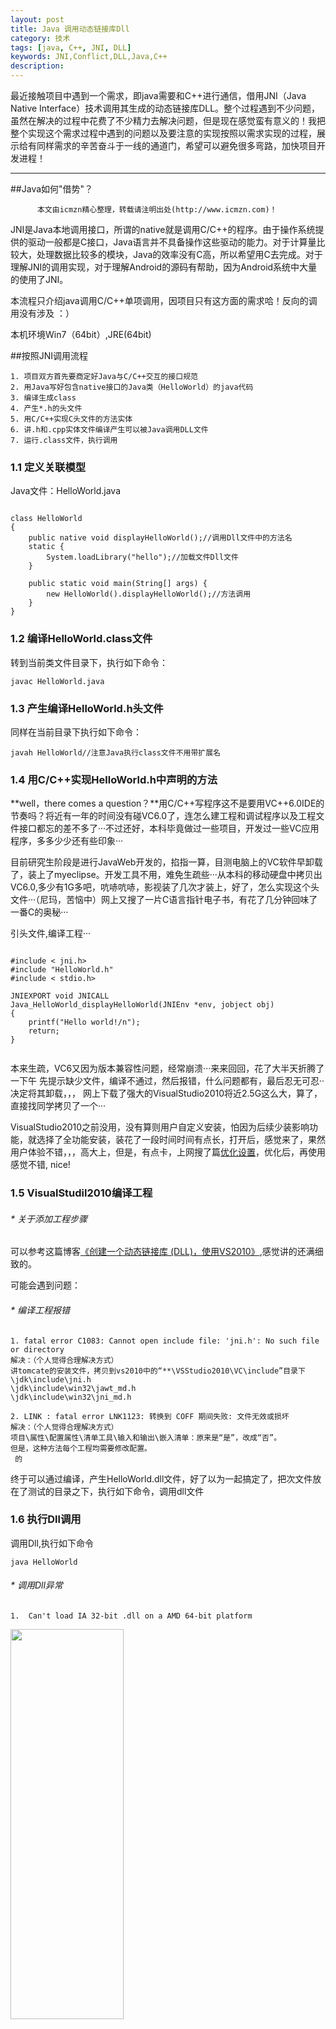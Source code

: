 ```yaml
---
layout: post
title: Java 调用动态链接库Dll
category: 技术
tags: [java, C++, JNI, DLL]
keywords: JNI,Conflict,DLL,Java,C++
description: 
---
```


最近接触项目中遇到一个需求，即java需要和C++进行通信，借用JNI（Java Native Interface）技术调用其生成的动态链接库DLL。整个过程遇到不少问题，虽然在解决的过程中花费了不少精力去解决问题，但是现在感觉蛮有意义的！我把整个实现这个需求过程中遇到的问题以及要注意的实现按照以需求实现的过程，展示给有同样需求的辛苦奋斗于一线的通道门，希望可以避免很多弯路，加快项目开发进程！
	
---


##Java如何"借势"？


		  本文由icmzn精心整理，转载请注明出处(http://www.icmzn.com)！

JNI是Java本地调用接口，所谓的native就是调用C/C++的程序。由于操作系统提供的驱动一般都是C接口，Java语言并不具备操作这些驱动的能力。对于计算量比较大，处理数据比较多的模块，Java的效率没有C高，所以希望用C去完成。对于理解JNI的调用实现，对于理解Android的源码有帮助，因为Android系统中大量的使用了JNI。

本流程只介绍java调用C/C++单项调用，因项目只有这方面的需求哈！反向的调用没有涉及 ：）

本机环境Win7（64bit）,JRE(64bit)


##按照JNI调用流程


	1. 项目双方首先要商定好Java与C/C++交互的接口规范
	2. 用Java写好包含native接口的Java类（HelloWorld）的java代码
	3. 编译生成class
	4. 产生*.h的头文件
	5. 用C/C++实现C头文件的方法实体
	6. 讲.h和.cpp实体文件编译产生可以被Java调用DLL文件
	7. 运行.class文件，执行调用

### 1.1 定义关联模型

Java文件：HelloWorld.java

<pre><code>
class HelloWorld
{
    public native void displayHelloWorld();//调用Dll文件中的方法名
    static {
        System.loadLibrary("hello");//加载文件Dll文件
    }
   
    public static void main(String[] args) {
        new HelloWorld().displayHelloWorld();//方法调用
    }
}
</code></pre>

### 1.2 编译HelloWorld.class文件

转到当前类文件目录下，执行如下命令：
	
	javac HelloWorld.java

### 1.3 产生编译HelloWorld.h头文件

同样在当前目录下执行如下命令：

	javah HelloWorld//注意Java执行class文件不用带扩展名


### 1.4 用C/C++实现HelloWorld.h中声明的方法


**well，there comes a question？**用C/C++写程序这不是要用VC++6.0IDE的节奏吗？将近有一年的时间没有碰VC6.0了，连怎么建工程和调试程序以及工程文件接口都忘的差不多了···不过还好，本科毕竟做过一些项目，开发过一些VC应用程序，多多少少还有些印象···

目前研究生阶段是进行JavaWeb开发的，掐指一算，目测电脑上的VC软件早卸载了，装上了myeclipse。开发工具不用，难免生疏些···从本科的移动硬盘中拷贝出VC6.0,多少有1G多吧，吭哧吭哧，影视装了几次才装上，好了，怎么实现这个头文件···（尼玛，苦恼中）网上又搜了一片C语言指针电子书，有花了几分钟回味了一番C的奥秘···

引头文件,编译工程···
	
<pre><code>
#include < jni.h>
#include "HelloWorld.h"
#include < stdio.h>

JNIEXPORT void JNICALL
Java_HelloWorld_displayHelloWorld(JNIEnv *env, jobject obj)
{
    printf("Hello world!/n");
    return;
}

</code></pre>

本来生疏，VC6又因为版本兼容性问题，经常崩溃···来来回回，花了大半天折腾了一下午
先提示缺少文件，编译不通过，然后报错，什么问题都有，最后忍无可忍··决定将其卸载，，，
网上下载了强大的VisualStudio2010将近2.5G这么大，算了，直接找同学拷贝了一个···

VisualStudio2010之前没用，没有算则用户自定义安装，怕因为后续少装影响功能，就选择了全功能安装，装花了一段时间时间有点长，打开后，感觉来了，果然用户体验不错，，，高大上，但是，有点卡，上网搜了篇[优化设置][youohua]，优化后，再使用感觉不错, nice!

[youohua]: http://blog.csdn.net/fengbingchun/article/details/8990408
 "VS2010运行速度优化汇总"


### 1.5 VisualStudil2010编译工程


###### * 关于添加工程步骤 

可以参考这篇博客[《创建一个动态链接库 (DLL)，使用VS2010》][new_project],感觉讲的还满细致的。

[new_project]: http://www.cnblogs.com/fickleness/archive/2013/06/25/3154665.html
"个人感觉还不错"

可能会遇到问题：

###### * 编译工程报错

	1. fatal error C1083: Cannot open include file: 'jni.h': No such file or directory 
	解决：（个人觉得合理解决方式）
	讲tomcate的安装文件，拷贝到vs2010中的“**\VSStudio2010\VC\include”目录下
	\jdk\include\jni.h
	\jdk\include\win32\jawt_md.h
	\jdk\include\win32\jni_md.h

	2. LINK : fatal error LNK1123: 转换到 COFF 期间失败: 文件无效或损坏
	解决：（个人觉得合理解决方式）
	项目\属性\配置属性\清单工具\输入和输出\嵌入清单：原来是“是”，改成“否”。
	但是，这种方法每个工程均需要修改配置。
	 的


终于可以通过编译，产生HelloWorld.dll文件，好了以为一起搞定了，把次文件放在了测试的目录之下，执行如下命令，调用dll文件
	
### 1.6 执行Dll调用

调用Dll,执行如下命令

	java HelloWorld

###### * 调用Dll异常

	1.  Can't load IA 32-bit .dll on a AMD 64-bit platform

<img src="/assets/images/tech/dll_32_64_jre.jpg" width="60%" height="40%">

问题描述是32bit的dll文件不能运行在64bit的环境下运行？？？？？

Why，然后查了一下我机器的环境，果然问题出在这里（在我的机器上），如在开篇之前交代了环境配置信息：

	1. java version "1.7.0_51" ：
	Java(TM) SE Runtime Environment (build 1.7.0_51-b13)
	Java HotSpot(TM) 64-Bit Server VM (build 24.51-b03, mixed mode)
	2. VisualStudio2010编译动态Dll文件，默认是Win32，所以编译出来的动态链接库是32bit


搜了一下解决方案

1. 重新下载一个32位的虚拟机，例如：jre-6u23-windows-i586.exe 
	
	32bitJRE可以调用32bit的Dll。可能会对系统造成影响。要调整myeclipse下的jre，以及本地环境jre保持一致，以及tomcate下的jre配置，都要保持一致。

2. tcnative-1.dll文件的64bit版本异常

	下载32位的tcnative-1.dll文件，替换Tomcat安装目录bin下的tcnative-1.dll文件。貌似也可以解决，但是也不是太合理

3. Windows 7 64bit和Visual Studio 2010下生成64位程序

	解决：（个人觉得合理解决方式）
	不需要调整整个系统，解铃还须系铃人呀···
	
	参考文档： [《如何：设置正确的目标框架和 CPU》][set_64bit_dll]

[set_64bit_dll]:http://msdn.microsoft.com/zh-cn/library/ff407621.aspx 
"详细步骤"
 	
7. 运行.class文件，执行调用
	
### 到此为止，可以正常用java程序去调用C/C++产生的DLL文件了，关于带参数的调用，说明稍后奉上···

参考文档：

1. [Jni中C++和Java的参数传递][JNI_0]
2. [Java Native Interface (JNI)][JNI_1]
3. [Windows平台上的JNI学习][JNI_2]
4. [System.load 和 System.loadLibrary详解][JNI_3]

 [JNI_0]: http://www.cnblogs.com/qinjunni/archive/2012/02/22/2362734.html
	"一指流砂"
 [JNI_1]:https://www3.ntu.edu.sg/home/ehchua/programming/java/JavaNativeInterface.html "专业讲述"
 [JNI_2]: http://www.cnblogs.com/mizhongqin/archive/2013/05/09/window_jni.html
	"抹去浮华,沉淀深度"
 [JNI_3]: http://m.blog.csdn.net/blog/yujina2008/19040783
 "yujina2008的专栏"


##还想补充一下


**想说明一点，网上关于技术的帖子太乱了，并且都是大量重复的，有好的技术帖子，也有误导人的。推荐搭建关注国外的技术问答网站:[stackoverflow][nice_tec]**

[nice_tec]:http://stackoverflow.com/
 "很原汁原味的技术帖子"

还想补充的是上述问题 产生HelloWorld.dll文件的问题：因为不同的环境，对不熟悉VisualStudio2010的人来说（包括我在内），很难一步生成适合的DLL文件 如：

操作产生适合64bit虚拟机java执行环境调用的64bit的Dll vc2010配置结果图如下所示：


<img src="/assets/images/tech/Dll_01.jpg" width="60%" height="40%">

（1）配置项目输出清单为“否”

<img src="/assets/images/tech/Dll_02.jpg" width="60%" height="40%">

（2）配置解决方案的环境平台为“x64”和输出平台位x64

<img src="/assets/images/tech/Dll_03.jpg" width="60%" height="40%">

（3）生成解决方案，在对等层次产生一个“x64”文件夹

<img src="/assets/images/tech/Dll_04.jpg" width="60%" height="40%">

（4）点开“x64”文件夹，在其下产生位64bit环境执行的dll文件


---


看时间，已经是凌晨四点，休息休息岁吧，明天还要去实验室···苦逼的研究生生活···


想起了小时候看的动画片“一休 一休，休息 ~ 休息 ~ ”


<img src="/assets/images/life/l_be_U_true.jpg" width="100%" height="60%">

"修行的路总是孤独的，因为智慧必然来自孤独！"

虽然我不全然认同这句话，但是这句话也并无不没有道理!


COME ON!





	


